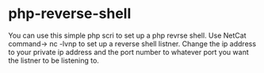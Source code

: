 # php-reverse-shell
You can use this simple php scri to set up a php revrse shell.
Use NetCat command-> nc -lvnp <port> to set up a reverse shell listner.
Change the ip address to your private ip address and the port number to whatever port you want the listner to be listening to.
